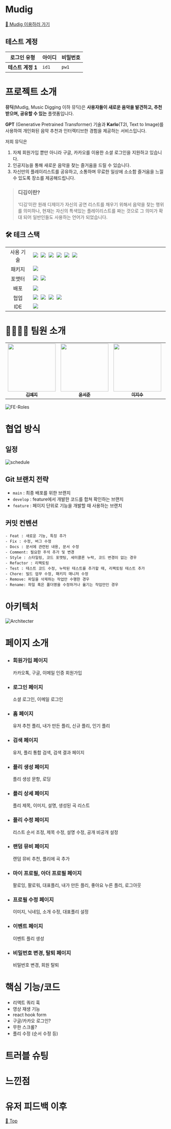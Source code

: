 # Mudig

<!-- 뮤딕 목업 이미지 들어가면 좋을 것 같아요 -->

[🎵 Mudig 이용하러 가기](https://www.mudig.co.kr/)

## 테스트 계정

<!-- 테스트 계정 추가 예정 -->

| 로그인 유형       | 아이디 | 비밀번호 |
| ----------------- | ------ | -------- |
| **테스트 계정 1** | `id1`  | `pw1`    |

<!-- 목차 작성하기 -->

# 프로젝트 소개

**뮤딕**(Mudig, Music Digging 이하 뮤딕)은 **사용자들이 새로운 음악을 발견하고, 추천받으며, 공유할 수 있는** 플랫폼입니다.

**GPT** (Generative Pretrained Transformer) 기술과 **Karlo**(T2I, Text to Image)를 사용하여 개인화된 음악 추천과 인터렉티브한 경험을 제공하는 서비스입니다.

저희 뮤딕은

1. 자체 회원가입 뿐만 아니라 구글, 카카오를 이용한 소셜 로그인을 지원하고 있습니다.
2. 인공지능을 통해 새로운 음악을 찾는 즐거움을 드릴 수 있습니다.
3. 자신만의 플레이리스트를 공유하고, 소통하며 무료한 일상에 소소함 즐거움을 느낄 수 있도록 장소를 제공해드립니다.

> ### 디깅이란?
>
> ‘디깅’이란 원래 디제이가 자신의 공연 리스트를 채우기 위해서 음악을 찾는 행위를 의미하나, 현재는 자신의 특색있는 플레이리스트를 짜는 것으로 그 의미가 확대 되어 일반인들도 사용하는 언어가 되었습니다.

<!-- 프로젝트 소개, 설명 작성하기 -->

## 🛠️ 테크 스택

<table>
<tr>
 <td align="center" width="100px">사용 기술</td>
 <td width="800px">
  <img src="https://img.shields.io/badge/React-61DAFB?style=for-the-badge&logo=React&logoColor=ffffff"/>&nbsp  
  <img src="https://img.shields.io/badge/reactquery-FF4154?style=for-the-badge&logo=reactquery&logoColor=white"/>&nbsp
  <img src="https://img.shields.io/badge/recoil-3578E5?style=for-the-badge&logo=recoil&logoColor=white"/>&nbsp 
   <img src="https://img.shields.io/badge/React%20Router-CA4245?style=for-the-badge&logo=ReactRouter&logoColor=white"/>&nbsp 
  <img src="https://img.shields.io/badge/styled--components-DB7093?style=for-the-badge&logo=styled-components&logoColor=white"/>&nbsp 
   <img src="https://img.shields.io/badge/axios-5A29E4?style=for-the-badge&logo=axios&logoColor=white"/>&nbsp 
    </td>
</tr>
<tr>
 <td align="center">패키지</td>
 <td>
    <img src="https://img.shields.io/badge/npm-CB3837?style=for-the-badge&logo=NPM&logoColor=ffffff"/>&nbsp 
  </td>
</tr>
<tr>
 <td align="center">포맷터</td>
 <td>
  <img src="https://img.shields.io/badge/Prettier-F7B93E?style=for-the-badge&logo=Prettier&logoColor=ffffff"/>&nbsp 
 <img src="https://img.shields.io/badge/eslint-4B32C3?style=for-the-badge&logo=eslint&logoColor=white"/>
 </td>
</tr>
<tr>
  <td align="center">배포</td>
  <td><img src="https://img.shields.io/badge/vercel-000000?style=for-the-badge&logo=vercel&logoColor=white"/></td>
</tr>
<tr>
 <td align="center">협업</td>
 <td>
    <img src="https://img.shields.io/badge/GitHub-181717?style=for-the-badge&logo=GitHub&logoColor=white"/>&nbsp 
    <img src="https://img.shields.io/badge/Notion-000000?style=for-the-badge&logo=Notion&logoColor=white"/>&nbsp
    <img src="https://img.shields.io/badge/Discord-4263f5?style=for-the-badge&logo=Discord&logoColor=white"/>&nbsp 
    <img src="https://img.shields.io/badge/Figma-d90f42?style=for-the-badge&logo=Figma&logoColor=white"/>&nbsp
 </td>
<tr>
 <td align="center">IDE</td>
 <td>
    <img src="https://img.shields.io/badge/VSCode-007ACC?style=for-the-badge&logo=Visual%20Studio%20Code&logoColor=white"/>&nbsp
</tr>
</table>
<!-- [🔗 노션](https://www.notion.so/Mudig-4de021314fe54804a03d291908f3d508#0b69053285244feebfb6a7a9e4543be2) -->

# 👨‍👩‍👧‍👧 팀원 소개

<table>
   <tr>
     <td align="center">
       <a href="https://github.com/yejify">
       <img src="https://avatars.githubusercontent.com/u/116805856?v=4" width="150px;" alt=""/><br />
       <sub>
         <b>김예지</b>
       </sub>
       </a>
       <br>
     </td>
     <td align="center">
       <a href="https://github.com/junny97">
       <img src="https://avatars.githubusercontent.com/u/72855681?v=4" width="150px;" alt=""/><br />
       <sub>
         <b>윤서준</b>
       </sub>
       </a>
       <br>
     </td>
     <td align="center">
       <a href="https://github.com/easyxxu">
       <img src="https://avatars.githubusercontent.com/u/107910342?v=4" width="150px;" alt=""/><br />
       <sub>
         <b>이지수</b>
       </sub>
       </a>
       <br>
     </td>
     <td align="center">
       <a href="https://github.com/dayannne">
       <img src="https://avatars.githubusercontent.com/u/105140201?v=4" width="150px;" alt=""/><br />
       <sub>
         <b>차다연</b>
       </sub>
       </a>
       <br>
     </td>
   </tr>
</table>

![FE-Roles](https://github.com/MusicDigging/Mudig_FE/assets/107910342/187c87a4-851d-4823-8b0e-3d5b8e61c81b)

# 협업 방식

## 일정

![schedule](https://github.com/MusicDigging/Mudig_FE/assets/116805856/322ab60a-49d1-4d35-a836-b4adcb76886b)

## Git 브랜치 전략

- `main` : 최종 배포를 위한 브랜치
- `develop` : feature에서 개발한 코드를 합쳐 확인하는 브랜치
- `feature` : 페이지 단위로 기능을 개발할 때 사용하는 브랜치

## 커밋 컨벤션

```
- Feat : 새로운 기능, 특징 추가
- Fix : 수정, 버그 수정
- Docs : 문서에 관련된 내용, 문서 수정
- Comment: 필요한 주석 추가 및 변경
- Style : 스타일링, 코드 포맷팅, 세미콜론 누락, 코드 변경이 없는 경우
- Refactor : 리팩토링
- Test : 테스트 코드 수정, 누락된 테스트를 추가할 때, 리팩토링 테스트 추가
- Chore: 빌드 업무 수정, 패키지 매니저 수정
- Remove: 파일을 삭제하는 작업만 수행한 경우
- Rename: 파일 혹은 폴더명을 수정하거나 옮기는 작업만인 경우
```

# 아키텍처

![Architecter](https://github.com/MusicDigging/Mudig_FE/assets/72855681/d76d5f80-783a-4f14-9d16-afd25192214d)

# 페이지 소개

- ### 회원가입 페이지

  카카오톡, 구글, 이메일 인증 회원가입

- ### 로그인 페이지

  소셜 로그인, 이메일 로그인

- ### 홈 페이지

  유저 추천 플리, 내가 만든 플리, 신규 플리, 인기 플리

- ### 검색 페이지

  유저, 플리 통합 검색, 검색 결과 페이지

- ### 플리 생성 페이지

  플리 생성 문항, 로딩

- ### 플리 상세 페이지

  플리 제목, 이미지, 설명, 생성된 곡 리스트

- ### 플리 수정 페이지

  리스트 순서 조정, 제목 수정, 설명 수정, 공개 비공개 설정

- ### 랜덤 뮤비 페이지

  랜덤 뮤비 추천, 플리에 곡 추가

- ### 마이 프로필, 아더 프로필 페이지

  팔로잉, 팔로워, 대표플리, 내가 만든 플리, 좋아요 누른 플리, 로그아웃

- ### 프로필 수정 페이지

  이미지, 닉네임, 소개 수정, 대표플리 설정

- ### 이벤트 페이지

  이벤트 플리 생성

- ### 비밀번호 변경, 탈퇴 페이지

  비밀번호 변경, 회원 탈퇴

# 핵심 기능/코드

- 리액트 쿼리 훅
- 영상 재생 기능
- react hook form
- 구글/카카오 로그인?
- 무한 스크롤?
- 플리 수정 (순서 수정 등)

# 트러블 슈팅

<!-- 개발기간 동안 만난 버그나 이슈 정리 -->

# 느낀점

# 유저 피드백 이후

<a href="#top">🔼 Top</a>
